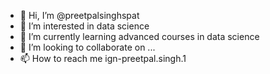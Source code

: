 - 👋 Hi, I’m @preetpalsinghspat
- 👀 I’m interested in data science
- 🌱 I’m currently learning advanced courses in data science
- 💞️ I’m looking to collaborate on ...
- 📫 How to reach me ign-preetpal.singh.1

<!---
preetpalsinghspat/preetpalsinghspat is a ✨ special ✨ repository because its `README.md` (this file) appears on your GitHub profile.
You can click the Preview link to take a look at your changes.
--->
